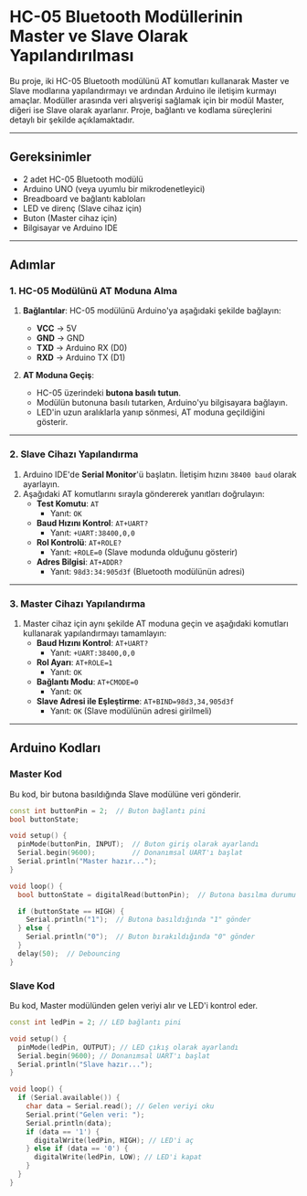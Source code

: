 # HC-05 Bluetooth Modüllerinin Master ve Slave Olarak Yapılandırılması

Bu proje, iki HC-05 Bluetooth modülünü AT komutları kullanarak Master ve Slave modlarına yapılandırmayı ve ardından Arduino ile iletişim kurmayı amaçlar. Modüller arasında veri alışverişi sağlamak için bir modül Master, diğeri ise Slave olarak ayarlanır. Proje, bağlantı ve kodlama süreçlerini detaylı bir şekilde açıklamaktadır.

---

## Gereksinimler

- 2 adet HC-05 Bluetooth modülü
- Arduino UNO (veya uyumlu bir mikrodenetleyici)
- Breadboard ve bağlantı kabloları
- LED ve direnç (Slave cihaz için)
- Buton (Master cihaz için)
- Bilgisayar ve Arduino IDE

---

## Adımlar

### 1. HC-05 Modülünü AT Moduna Alma

1. **Bağlantılar**: HC-05 modülünü Arduino'ya aşağıdaki şekilde bağlayın:
   - **VCC** → 5V
   - **GND** → GND
   - **TXD** → Arduino RX (D0)
   - **RXD** → Arduino TX (D1)

2. **AT Moduna Geçiş**:
   - HC-05 üzerindeki **butona basılı tutun**.
   - Modülün butonuna basılı tutarken, Arduino'yu bilgisayara bağlayın.
   - LED'in uzun aralıklarla yanıp sönmesi, AT moduna geçildiğini gösterir.

---

### 2. Slave Cihazı Yapılandırma

1. Arduino IDE'de **Serial Monitor**'ü başlatın. İletişim hızını `38400 baud` olarak ayarlayın.
2. Aşağıdaki AT komutlarını sırayla göndererek yanıtları doğrulayın:
   - **Test Komutu**: `AT`
     - Yanıt: `OK`
   - **Baud Hızını Kontrol**: `AT+UART?`
     - Yanıt: `+UART:38400,0,0`
   - **Rol Kontrolü**: `AT+ROLE?`
     - Yanıt: `+ROLE=0` (Slave modunda olduğunu gösterir)
   - **Adres Bilgisi**: `AT+ADDR?`
     - Yanıt: `98d3:34:905d3f` (Bluetooth modülünün adresi)

---

### 3. Master Cihazı Yapılandırma

1. Master cihaz için aynı şekilde AT moduna geçin ve aşağıdaki komutları kullanarak yapılandırmayı tamamlayın:
   - **Baud Hızını Kontrol**: `AT+UART?`
     - Yanıt: `+UART:38400,0,0`
   - **Rol Ayarı**: `AT+ROLE=1`
     - Yanıt: `OK`
   - **Bağlantı Modu**: `AT+CMODE=0`
     - Yanıt: `OK`
   - **Slave Adresi ile Eşleştirme**: `AT+BIND=98d3,34,905d3f`
     - Yanıt: `OK` (Slave modülünün adresi girilmeli)

---

## Arduino Kodları

### Master Kod

Bu kod, bir butona basıldığında Slave modülüne veri gönderir.

```cpp
const int buttonPin = 2;  // Buton bağlantı pini
bool buttonState;

void setup() {
  pinMode(buttonPin, INPUT);  // Buton giriş olarak ayarlandı
  Serial.begin(9600);         // Donanımsal UART'ı başlat
  Serial.println("Master hazır...");
}

void loop() {
  bool buttonState = digitalRead(buttonPin);  // Butona basılma durumu

  if (buttonState == HIGH) {
    Serial.println("1");  // Butona basıldığında "1" gönder
  } else {
    Serial.println("0");  // Buton bırakıldığında "0" gönder
  }
  delay(50);  // Debouncing
}
```

### Slave Kod

Bu kod, Master modülünden gelen veriyi alır ve LED'i kontrol eder.

```cpp
const int ledPin = 2; // LED bağlantı pini

void setup() {
  pinMode(ledPin, OUTPUT); // LED çıkış olarak ayarlandı
  Serial.begin(9600); // Donanımsal UART'ı başlat
  Serial.println("Slave hazır...");
}

void loop() {
  if (Serial.available()) {
    char data = Serial.read(); // Gelen veriyi oku
    Serial.print("Gelen veri: ");
    Serial.println(data);
    if (data == '1') {
      digitalWrite(ledPin, HIGH); // LED'i aç
    } else if (data == '0') {
      digitalWrite(ledPin, LOW); // LED'i kapat
    }
  }
}
